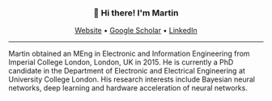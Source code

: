 
<h3 align="center">👋 Hi there! I'm Martin</h3>
<p align="center">
  <a href="https://martinferianc.github.io">Website</a> •
  <a href="https://scholar.google.com/citations?user=itcRKZQAAAAJ&hl=en">Google Scholar</a> •
  <a href="https://www.linkedin.com/in/martinferianc/">LinkedIn</a>
</p>

---
Martin obtained an MEng in Electronic and Information Engineering from Imperial College London, London, UK in 2015. He is currently a PhD candidate in the Department of Electronic and Electrical Engineering at University College London. His research interests include Bayesian neural networks, deep learning and hardware acceleration of neural networks.

<!--
**lauragift21/lauragift21** is a ✨ _special_ ✨ repository because its `README.md` (this file) appears on your GitHub profile.

Here are some ideas to get you started:

- 🔭 I’m currently working on ...
- 🌱 I’m currently learning ...
- 👯 I’m looking to collaborate on ...
- 🤔 I’m looking for help with ...
- 💬 Ask me about ...
- 📫 How to reach me: ...
- 😄 Pronouns: ...
- ⚡ Fun fact: ...
-->
